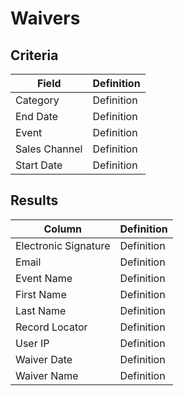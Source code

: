 # Waivers

## Criteria

| **Field** | **Definition** |
| --- | --- |
| Category | Definition |
| End Date | Definition |
| Event | Definition |
| Sales Channel | Definition |
| Start Date | Definition |

## Results

| **Column** | **Definition** |
| --- | --- |
| Electronic Signature | Definition |
| Email | Definition |
| Event Name | Definition |
| First Name | Definition |
| Last Name | Definition |
| Record Locator | Definition |
| User IP | Definition |
| Waiver Date | Definition |
| Waiver Name | Definition |

